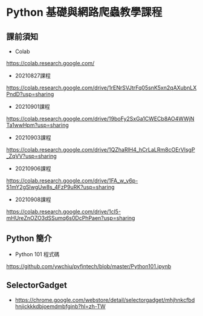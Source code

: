 # Python 基礎與網路爬蟲教學課程

## 課前須知

- Colab

https://colab.research.google.com/

- 20210827課程

https://colab.research.google.com/drive/1rENrSVJtrFq05snK5xn2qAXubnLXPndD?usp=sharing

- 20210901課程

https://colab.research.google.com/drive/19boFy2SxGa1CWECb8AO4WWjNTa1wwHpm?usp=sharing

- 20210903課程

https://colab.research.google.com/drive/1QZhaRlH4_hCrLaLRm8cOErVlsgP_ZqVV?usp=sharing

- 20210906課程

https://colab.research.google.com/drive/1FA_w_y6p-51mY2gSlwgUw8s_4FzP9uRK?usp=sharing

- 20210908課程

https://colab.research.google.com/drive/1cl5-mHUreZnOZO3dSSumq6s0DcPhPaen?usp=sharing

## Python 簡介

- Python 101 程式碼

https://github.com/ywchiu/pyfintech/blob/master/Python101.ipynb

## SelectorGadget

- https://chrome.google.com/webstore/detail/selectorgadget/mhjhnkcfbdhnjickkkdbjoemdmbfginb?hl=zh-TW

